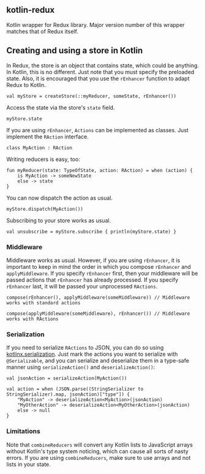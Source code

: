 ## kotlin-redux

Kotlin wrapper for Redux library. Major version number of this wrapper matches that of Redux itself.

## Creating and using a store in Kotlin

In Redux, the store is an object that contains state, which could be anything. In Kotlin, this is 
no different. Just note that you must specify the preloaded state. Also, it is encouraged that you
use the `rEnhancer` function to adapt Redux to Kotlin.

```
val myStore = createStore(::myReducer, someState, rEnhancer())
```
Access the state via the store's `state` field.

```
myStore.state
```
If you are using `rEnhancer`, `Actions` can be implemented as classes. Just implement the `RAction` interface.

```
class MyAction : RAction
```

Writing reducers is easy, too:

```
fun myReducer(state: TypeOfState, action: RAction) = when (action) {
    is MyAction -> someNewState
    else -> state
}
```

You can now dispatch the action as usual.

```
myStore.dispatch(MyAction())
```

Subscribing to your store works as usual.

```
val unsubscribe = myStore.subscribe { println(myStore.state) }
```

### Middleware

Middleware works as usual. However, if you are using `rEnhancer`, it is important to keep in mind the
order in which you compose `rEnhancer` and `applyMiddleware`. If you specify `rEnhancer` first, then your
middleware will be passed actions that `rEnhancer` has already processed. If you specify `rEnhancer` 
last, it will be passed your unprocessed `RActions`.

```
compose(rEnhancer(), applyMiddleware(someMiddleware)) // Middleware works with standard actions

compose(applyMiddleware(someMiddleware), rEnhancer()) // Middleware works with RActions
```

### Serialization

If you need to serialize `RActions` to JSON, you can do so using
[kotlinx.serialization](https://github.com/Kotlin/kotlinx.serialization). Just mark the actions you
want to serialize with `@Serializable`, and you can serialize and deserialize them in a type-safe 
manner using `serializeAction()` and `deserializeAction()`:

```
val jsonAction = serializeAction(MyAction())

val action = when (JSON.parse((StringSerializer to StringSerializer).map, jsonAction)["type"]) {
	"MyAction" -> deserializeAction<MyAction>(jsonAction)
	"MyOtherAction" -> deserializeAction<MyOtherAction>(jsonAction)
	else -> null
}
```

### Limitations

Note that `combineReducers` will convert any Kotlin lists to JavaScript arrays without Kotlin's type
system noticing, which can cause all sorts of nasty errors. If you are using `combineReducers`, make
sure to use arrays and not lists in your state.
